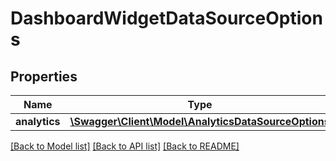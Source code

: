 # DashboardWidgetDataSourceOptions

## Properties
Name | Type | Description | Notes
------------ | ------------- | ------------- | -------------
**analytics** | [**\Swagger\Client\Model\AnalyticsDataSourceOptions**](AnalyticsDataSourceOptions.md) |  | [optional] 

[[Back to Model list]](../README.md#documentation-for-models) [[Back to API list]](../README.md#documentation-for-api-endpoints) [[Back to README]](../README.md)


